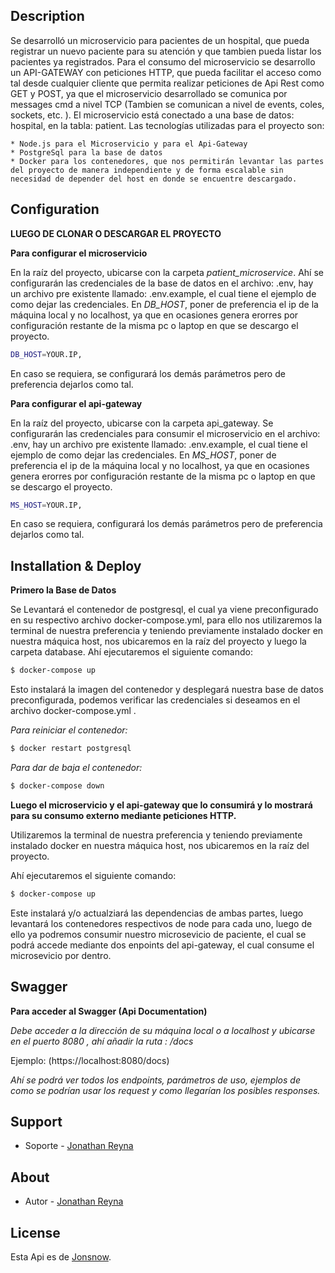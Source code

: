 ## Description

Se desarrolló un microservicio para pacientes de un hospital, que pueda registrar un nuevo paciente para su atención y que tambien pueda listar los pacientes ya registrados.
Para el consumo del microservicio se desarrollo un API-GATEWAY con peticiones HTTP, que pueda facilitar el acceso como tal desde cualquier cliente que permita realizar peticiones de Api Rest como GET y POST, ya que el microservicio desarrollado se comunica por messages cmd a nivel TCP (Tambien se comunican a nivel de events, coles, sockets, etc. ).
El microservicio está conectado a una base de datos: hospital, en la tabla: patient.
Las tecnologías utilizadas para el proyecto son: 

    * Node.js para el Microservicio y para el Api-Gateway
    * PostgreSql para la base de datos
    * Docker para los contenedores, que nos permitirán levantar las partes del proyecto de manera independiente y de forma escalable sin necesidad de depender del host en donde se encuentre descargado.

## Configuration

**LUEGO DE CLONAR O DESCARGAR EL PROYECTO**

**Para configurar el microservicio**

En la raíz del proyecto, ubicarse con la carpeta *patient_microservice*.
Ahí se configurarán las credenciales de la base de datos en el archivo: .env, hay un archivo pre existente llamado: .env.example, el cual tiene el ejemplo de como dejar las credenciales. En *DB_HOST*, poner de preferencia el ip de la máquina local y no localhost, ya que en ocasiones genera erorres por configuración restante de la misma pc o laptop en que se descargo el proyecto.
```bash
DB_HOST=YOUR.IP,
```
En caso se requiera, se configurará los demás parámetros pero de preferencia dejarlos como tal.

**Para configurar el api-gateway**

En la raíz del proyecto, ubicarse con la carpeta api_gateway.
Se configurarán las credenciales para consumir el microservicio en el archivo: .env, hay un archivo pre existente llamado: .env.example, el cual tiene el ejemplo de como dejar las credenciales. En *MS_HOST*, poner de preferencia el ip de la máquina local y no localhost, ya que en ocasiones genera erorres por configuración restante de la misma pc o laptop en que se descargo el proyecto.
```bash
MS_HOST=YOUR.IP,
```
En caso se requiera, configurará los demás parámetros pero de preferencia dejarlos como tal.

## Installation & Deploy

**Primero la Base de Datos**

Se Levantará el contenedor de postgresql, el cual ya viene preconfigurado en su respectivo archivo docker-compose.yml, para ello nos utilizaremos la terminal de nuestra preferencia y teniendo previamente instalado docker en nuestra máquica host, nos ubicaremos en la raíz del proyecto y luego la carpeta database.
Ahí ejecutaremos el siguiente comando:

```bash
$ docker-compose up
```

Esto instalará la imagen del contenedor y desplegará nuestra base de datos preconfigurada, podemos verificar las credenciales si deseamos en el archivo docker-compose.yml .

*Para reiniciar el contenedor:*
```bash
$ docker restart postgresql
```

*Para dar de baja el contenedor:*
```bash
$ docker-compose down
```

**Luego el microservicio y el api-gateway que lo consumirá y lo mostrará para su consumo externo mediante peticiones HTTP.**

Utilizaremos la terminal de nuestra preferencia y teniendo previamente instalado docker en nuestra máquica host, nos ubicaremos en la raíz del proyecto.

Ahí ejecutaremos el siguiente comando:
```bash
$ docker-compose up
```
Este instalará y/o actualziará las dependencias de ambas partes, luego levantará los contenedores respectivos de node para cada uno, luego de ello ya podremos consumir nuestro microsevicio de paciente, el cual se podrá accede mediante dos enpoints del api-gateway, el cual consume el microsevicio por dentro.

## Swagger

**Para acceder al Swagger (Api Documentation)**

*Debe acceder  a la dirección de su máquina local o a localhost y ubicarse en el puerto 8080 , ahí añadir la ruta : /docs*

Ejemplo: (https://localhost:8080/docs)

*Ahí se podrá ver todos los endpoints, parámetros de uso, ejemplos de como se podrían usar los request y como llegarían los posibles responses.*

## Support

- Soporte - [Jonathan Reyna](jhonlpjr@gmail.com)

## About

- Autor - [Jonathan Reyna](https://github.com/jhonlpjr)

## License

Esta Api es de [Jonsnow](LICENSE).